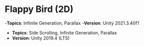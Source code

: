 # Flappy Bird (2D)

-**Topics**: Infinite Generation, Parallax
-**Version**: Unity 2021.3.40f1 
- **Topics**: Side Scrolling, Infinite Generation, Parallax
- **Version**: Unity 2019.4 (LTS)
